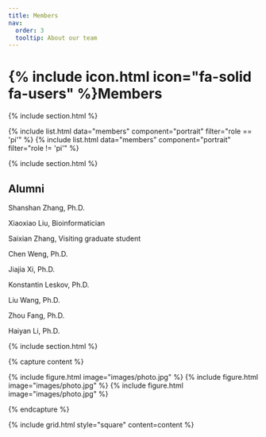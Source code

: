 ```yaml
---
title: Members
nav:
  order: 3
  tooltip: About our team
---
```


# {% include icon.html icon="fa-solid fa-users" %}Members

{% include section.html %}

{% include list.html data="members" component="portrait" filter="role == 'pi'" %}
{% include list.html data="members" component="portrait" filter="role != 'pi'" %}

{% include section.html %}

## Alumni

Shanshan Zhang, Ph.D.
 
Xiaoxiao Liu, Bioinformatician
 
Saixian Zhang, Visiting graduate student
 
Chen Weng, Ph.D.
 
Jiajia Xi, Ph.D. 
 
Konstantin Leskov, Ph.D.
 
Liu Wang, Ph.D. 
 
Zhou Fang, Ph.D. 
 
Haiyan Li, Ph.D.

{% include section.html %}

{% capture content %}

{% include figure.html image="images/photo.jpg" %}
{% include figure.html image="images/photo.jpg" %}
{% include figure.html image="images/photo.jpg" %}

{% endcapture %}

{% include grid.html style="square" content=content %}
